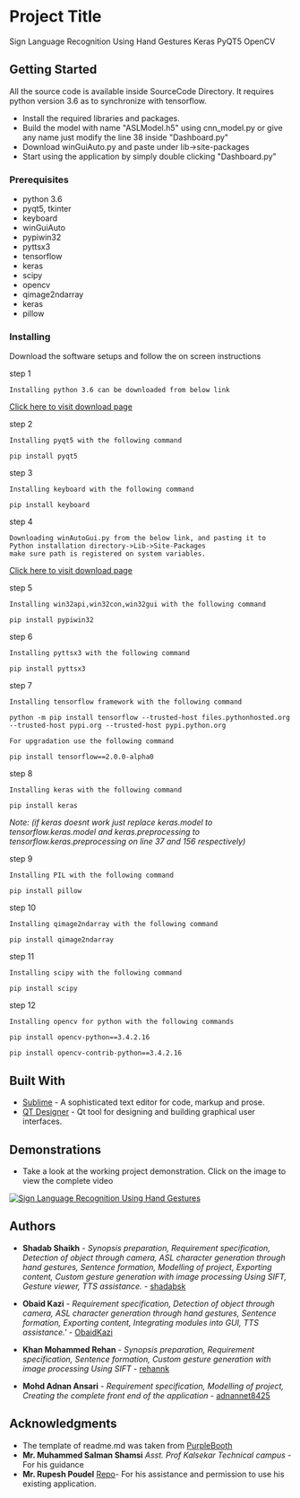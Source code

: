 # Project Title
Sign Language Recognition Using Hand Gestures Keras PyQT5 OpenCV

## Getting Started
All the source code is available inside SourceCode Directory. It requires python version 3.6 as to synchronize with tensorflow.
* Install the required libraries and packages.
* Build the model with name "ASLModel.h5" using cnn_model.py or give any name just modify the line 38 inside "Dashboard.py"
* Download winGuiAuto.py and paste under lib->site-packages
* Start using the application by simply double clicking "Dashboard.py"


### Prerequisites

* python 3.6
* pyqt5, tkinter
* keyboard
* winGuiAuto
* pypiwin32
* pyttsx3
* tensorflow
* keras
* scipy
* opencv
* qimage2ndarray
* keras
* pillow


### Installing

Download the software setups and follow the on screen instructions

step 1

```
Installing python 3.6 can be downloaded from below link
```
[Click here to visit download page](https://www.python.org/downloads/release/python-360/)

step 2

```
Installing pyqt5 with the following command
```
```
pip install pyqt5
```

step 3

```
Installing keyboard with the following command
```
```
pip install keyboard
```

step 4

```
Downloading winAutoGui.py from the below link, and pasting it to Python installation directory->Lib->Site-Packages
make sure path is registered on system variables.
```
[Click here to visit download page](https://github.com/arkottke/winguiauto)

step 5

```
Installing win32api,win32con,win32gui with the following command
```
```
pip install pypiwin32
```

step 6

```
Installing pyttsx3 with the following command
```
```
pip install pyttsx3
```

step 7

```
Installing tensorflow framework with the following command
```
```
python -m pip install tensorflow --trusted-host files.pythonhosted.org --trusted-host pypi.org --trusted-host pypi.python.org
```
```
For upgradation use the following command
````
```
pip install tensorflow==2.0.0-alpha0
```

step 8

```
Installing keras with the following command
```
```
pip install keras
```
*Note: (if keras doesnt work just replace keras.model to tensorflow.keras.model and keras.preprocessing to tensorflow.keras.preprocessing on line 37 and 156 respectively)*

step 9

```
Installing PIL with the following command
```
```
pip install pillow
```

step 10

```
Installing qimage2ndarray with the following command
```
```
pip install qimage2ndarray
```

step 11

```
Installing scipy with the following command
```
```
pip install scipy
```

step 12
```
Installing opencv for python with the following commands
```
```
pip install opencv-python==3.4.2.16
```
```
pip install opencv-contrib-python==3.4.2.16
```


## Built With

* [Sublime](https://www.sublimetext.com/3) - A sophisticated text editor for code, markup and prose. 
* [QT Designer](https://build-system.fman.io/qt-designer-download) - Qt tool for designing and building graphical user interfaces. 


## Demonstrations

* Take a look at the working project demonstration. Click on the image to view the complete video


[![Sign Language Recognition Using Hand Gestures](https://i.ytimg.com/vi/vXSTZNEkHlg/maxresdefault.jpg)](https://youtu.be/vXSTZNEkHlg)


## Authors

* **Shadab Shaikh** - *Synopsis preparation, Requirement specification, Detection of object through camera, ASL character generation through hand gestures, Sentence formation, Modelling of project, Exporting content, Custom gesture generation with image processing Using SIFT, Gesture viewer, TTS assistance.*  - [shadabsk](https://github.com/shadabsk)

* **Obaid Kazi** - *Requirement specification, Detection of object through camera, ASL character generation through hand gestures, Sentence formation, Exporting content, Integrating modules into GUI, TTS assistance.'* 	- [ObaidKazi](https://github.com/ObaidKazi)

* **Khan Mohammed Rehan** - *Synopsis preparation, Requirement specification, Sentence formation, Custom gesture generation with image processing Using SIFT*  - [rehannk](https://github.com/rehannk)

* **Mohd Adnan Ansari** - *Requirement specification, Modelling of project, Creating the complete front end of the application* - [adnannet8425](https://github.com/adnannet8425)


## Acknowledgments

* The template of readme.md was taken from [PurpleBooth](https://github.com/PurpleBooth)
* **Mr. Muhammed Salman Shamsi** *Asst. Prof Kalsekar Technical campus* - For his guidance
* **Mr. Rupesh Poudel** [Repo](https://github.com/rrupeshh/Simple-Sign-Language-Detector)- For his assistance and permission to use his existing application. 
